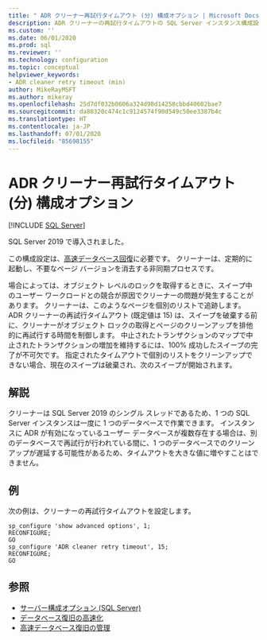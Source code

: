 ```yaml
---
title: " ADR クリーナー再試行タイムアウト (分) 構成オプション | Microsoft Docs"
description: ADR クリーナーの再試行タイムアウトの SQL Server インスタンス構成設定について説明します。
ms.custom: ''
ms.date: 06/01/2020
ms.prod: sql
ms.reviewer: ''
ms.technology: configuration
ms.topic: conceptual
helpviewer_keywords:
- ADR cleaner retry timeout (min)
author: MikeRayMSFT
ms.author: mikeray
ms.openlocfilehash: 25d7df032b0606a324d98d14258cbbd40602bae7
ms.sourcegitcommit: da88320c474c1c9124574f90d549c50ee3387b4c
ms.translationtype: HT
ms.contentlocale: ja-JP
ms.lasthandoff: 07/01/2020
ms.locfileid: "85698155"
---
```

# <a name="adr-cleaner-retry-timeout-min-configuration-option"></a>ADR クリーナー再試行タイムアウト (分) 構成オプション

 [!INCLUDE [SQL Server](../../includes/applies-to-version/sqlserver.md)]

SQL Server 2019 で導入されました。

この構成設定は、[高速データベース回復](../../relational-databases/accelerated-database-recovery-concepts.md)に必要です。 クリーナーは、定期的に起動し、不要なページ バージョンを消去する非同期プロセスです。

場合によっては、オブジェクト レベルのロックを取得するときに、スイープ中のユーザー ワークロードとの競合が原因でクリーナーの問題が発生することがあります。 クリーナーは、このようなページを個別のリストで追跡します。 ADR クリーナーの再試行タイムアウト (既定値は 15) は、スイープを破棄する前に、クリーナーがオブジェクト ロックの取得とページのクリーンアップを排他的に再試行する時間を制御します。 中止されたトランザクションのマップで中止されたトランザクションの増加を維持するには、100% 成功したスイープの完了が不可欠です。 指定されたタイムアウトで個別のリストをクリーンアップできない場合、現在のスイープは破棄され、次のスイープが開始されます。

## <a name="remarks"></a>解説  

クリーナーは SQL Server 2019 のシングル スレッドであるため、1 つの SQL Server インスタンスは一度に 1 つのデータベースで作業できます。 インスタンスに ADR が有効になっているユーザー データベースが複数存在する場合は、別のデータベースで再試行が行われている間に、1 つのデータベースでのクリーンアップが遅延する可能性があるため、タイムアウトを大きな値に増やすことはできません。

## <a name="examples"></a>例

次の例は、クリーナーの再試行タイムアウトを設定します。

```tsql
sp_configure 'show advanced options', 1;  
RECONFIGURE;
GO 
sp_configure 'ADR cleaner retry timeout', 15;  
RECONFIGURE;  
GO  
```  

## <a name="see-also"></a>参照  

- [サーバー構成オプション &#40;SQL Server&#41;](../../database-engine/configure-windows/server-configuration-options-sql-server.md)
- [データベース復旧の高速化](../../relational-databases/accelerated-database-recovery-concepts.md)
- [高速データベース復旧の管理](../../relational-databases/accelerated-database-recovery-management.md)